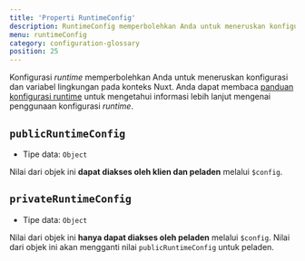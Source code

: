 ```yaml
---
title: 'Properti RuntimeConfig'
description: RuntimeConfig memperbolehkan Anda untuk meneruskan konfigurasi dan variabel lingkungan yang dinamis pada konteks Nuxt
menu: runtimeConfig
category: configuration-glossary
position: 25
---
```


Konfigurasi _runtime_ memperbolehkan Anda untuk meneruskan konfigurasi dan variabel lingkungan pada konteks Nuxt. Anda dapat membaca [panduan konfigurasi runtime](/docs/2.x/directory-structure/nuxt-config#runtimeconfig) untuk mengetahui informasi lebih lanjut mengenai penggunaan konfigurasi _runtime_.

## `publicRuntimeConfig`

- Tipe data: `Object`

Nilai dari objek ini **dapat diakses oleh klien dan peladen** melalui `$config`.

## `privateRuntimeConfig`

- Tipe data: `Object`

Nilai dari objek ini **hanya dapat diakses oleh peladen** melalui `$config`. Nilai dari objek ini akan mengganti nilai `publicRuntimeConfig` untuk peladen.
